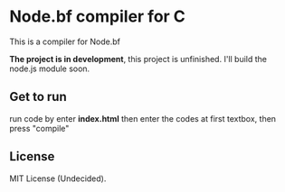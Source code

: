 # Node.bf compiler for C

This is a compiler for Node.bf

**The project is in development**, this project is unfinished.
I'll build the node.js module soon.

## Get to run
run code by enter **index.html** then enter the codes at first textbox, then press "compile"

## License
MIT License (Undecided).
